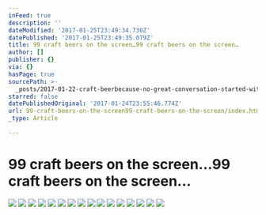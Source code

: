 ```yaml
---
inFeed: true
description: ''
dateModified: '2017-01-25T23:49:34.730Z'
datePublished: '2017-01-25T23:49:35.079Z'
title: 99 craft beers on the screen…99 craft beers on the screen…
author: []
publisher: {}
via: {}
hasPage: true
sourcePath: >-
  _posts/2017-01-22-craft-beerbecause-no-great-conversation-started-with-a-sal.md
starred: false
datePublishedOriginal: '2017-01-24T23:55:46.774Z'
url: 99-craft-beers-on-the-screen99-craft-beers-on-the-screen/index.html
_type: Article

---
```

# 99 craft beers on the screen...99 craft beers on the screen...
![](https://the-grid-user-content.s3-us-west-2.amazonaws.com/b487281f-9f45-4f9a-9fdd-d318b7f5d985.jpg)
![](https://the-grid-user-content.s3-us-west-2.amazonaws.com/71bc7c53-b971-4b3a-9d02-b45a9fab4567.png)
![](https://the-grid-user-content.s3-us-west-2.amazonaws.com/dacbdb99-09a1-4276-97a9-12024d15d558.jpg)
![](https://the-grid-user-content.s3-us-west-2.amazonaws.com/81a91751-e8c2-4ea3-8a34-1f87876ace7e.jpg)
![](https://the-grid-user-content.s3-us-west-2.amazonaws.com/85729b51-a104-4f1d-823d-aa824694e11a.jpg)
![](https://the-grid-user-content.s3-us-west-2.amazonaws.com/e7cccfa0-af94-409e-8f16-1ba69818e3e5.jpg)
![](https://the-grid-user-content.s3-us-west-2.amazonaws.com/65448526-be03-427d-9624-a619cf5924b8.jpg)
![](https://the-grid-user-content.s3-us-west-2.amazonaws.com/0d58ff8b-cd83-43eb-a7eb-b6a6271559fc.jpg)
![](https://the-grid-user-content.s3-us-west-2.amazonaws.com/0e7754e9-431c-4992-b236-8540b8e734db.jpg)
![](https://s3-us-west-2.amazonaws.com/the-grid-img/p/7d3babadf9297dfb712b39757af80c4af7b0f66d.jpg)
![](https://the-grid-user-content.s3-us-west-2.amazonaws.com/a58c826f-caa4-4632-b098-b123424b5c91.jpg)
![](https://the-grid-user-content.s3-us-west-2.amazonaws.com/d361f2d8-4236-4117-97ec-722cb9735a8c.jpg)
![](https://the-grid-user-content.s3-us-west-2.amazonaws.com/72aa2a66-2ada-4d32-8668-fd026730ae48.jpg)
![](https://the-grid-user-content.s3-us-west-2.amazonaws.com/ea0c5989-dabf-4770-a9ca-17afff73af09.jpg)
![](https://the-grid-user-content.s3-us-west-2.amazonaws.com/b895d12d-12ae-4a93-aa52-c39914afcdc9.jpg)
![](https://the-grid-user-content.s3-us-west-2.amazonaws.com/b45b3bcb-955d-47af-a23e-3c683e14a535.jpg)